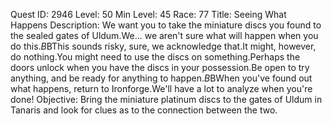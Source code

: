 Quest ID: 2946
Level: 50
Min Level: 45
Race: 77
Title: Seeing What Happens
Description: We want you to take the miniature discs you found to the sealed gates of Uldum.We... we aren't sure what will happen when you do this.$B$BThis sounds risky, sure, we acknowledge that.It might, however, do nothing.You might need to use the discs on something.Perhaps the doors unlock when you have the discs in your possession.Be open to try anything, and be ready for anything to happen.$B$BWhen you've found out what happens, return to Ironforge.We'll have a lot to analyze when you're done!
Objective: Bring the miniature platinum discs to the gates of Uldum in Tanaris and look for clues as to the connection between the two.
